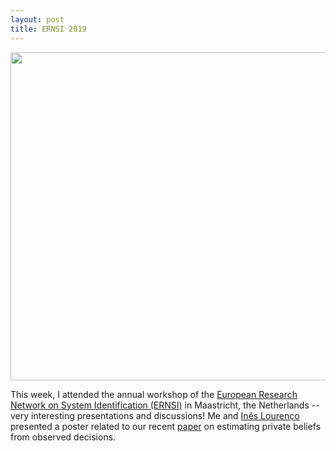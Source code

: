 ```yaml
---
layout: post
title: ERNSI 2019 
---
```


<p align="center">
    <img width="525" src="https://ernsi2019.tue.nl/wp-content/uploads/2019/03/www.guyhouben.com_vaeshartelt_fullres-49-768x513.jpg">
</p>

This week, I attended the annual workshop of the [European Research Network on System
Identification (ERNSI)](https://ernsi2019.tue.nl/) in Maastricht, the Netherlands -- very
interesting presentations and discussions! Me and [Inês
Lourenço](https://www.kth.se/profile/ineslo) presented a poster related to our recent
[paper](https://ieeexplore.ieee.org/document/8693524) on estimating private beliefs from
observed decisions.

